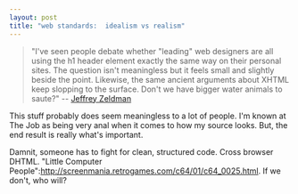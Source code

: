 ```yaml
---
layout: post
title: "web standards:  idealism vs realism"
---
```


> "I've seen people debate whether "leading" web designers are all using the h1 header element exactly the same way on their personal sites. The question isn't meaningless but it feels small and slightly beside the point. Likewise, the same ancient arguments about XHTML keep slopping to the surface. Don't we have bigger water animals to saute?" -- [Jeffrey Zeldman](http://www.zeldman.com/daily/0804b.shtml)

This stuff probably does seem meaningless to a lot of people.  I'm known at The Job as being very anal when it comes to how my source looks.  But, the end result is really what's important.

Damnit, someone has to fight for clean, structured code.  Cross browser DHTML.  "Little Computer People":http://screenmania.retrogames.com/c64/01/c64_0025.html.  If we don't, who will?
